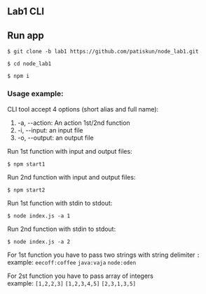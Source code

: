 ## Lab1 CLI

## Run app

```
$ git clone -b lab1 https://github.com/patiskun/node_lab1.git
```

```
$ cd node_lab1
```

```
$ npm i
```

### Usage example:

CLI tool accept 4 options (short alias and full name):

1.  -a, --action: An action 1st/2nd function
2.  -i, --input: an input file
3.  -o, --output: an output file


Run 1st function with input and output files:

```
$ npm start1
```

Run 2nd function with input and output files:

```
$ npm start2
```

Run 1st function with stdin to stdout:

```
$ node index.js -a 1
```

Run 2nd function with stdin to stdout:

```
$ node index.js -a 2
```

For 1st function you have to pass two strings with string delimiter `:`<br/>
example: `eecoff:coffee` `java:vaja` `node:oden`

For 2st function you have to pass array of integers<br/>
example: `[1,2,2,3]` `[1,2,3,4,5]` `[2,3,1,3,5]`
